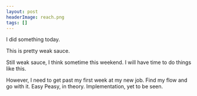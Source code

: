 ```yaml
---
layout: post
headerImage: reach.png
tags: []
---
```


I did something today.

This is pretty weak sauce.

Still weak sauce, I think sometime this weekend. I will have time to do things like this.

However, I need to get past my first week at my new job. Find my flow and go with it. Easy Peasy, in theory. Implementation, yet to be seen.   